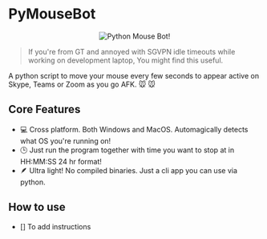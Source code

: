 # PyMouseBot

<!-- ```console
 ______          ______                            ______             
(_____ \        |  ___ \                          (____  \       _    
 _____) )   _   | | _ | | ___  _   _  ___  ____    ____)  ) ___ | |_  
|  ____/ | | |  | || || |/ _ \| | | |/___)/ _  )  |  __  ( / _ \|  _) 
| |    | |_| |  | || || | |_| | |_| |___ ( (/ /   | |__)  ) |_| | |__ 
|_|     \__  |  |_||_||_|\___/ \____(___/ \____)  |______/ \___/ \___)
       (____/                                                         
                                          
                +-+-+-+-+-+-+-+ +-+-+ +-+-+-+-+-+-+-+-+
                |p|o|w|e|r|e|d| |b|y| |r|o|o|t|w|a|r|e|
                +-+-+-+-+-+-+-+ +-+-+ +-+-+-+-+-+-+-+-+
``` -->
<p align="center">
  <img src="./mouseascii.png" alt="Python Mouse Bot!"/>
</p>

> If you're from GT and annoyed with SGVPN idle timeouts while working on development laptop, You might find this useful.

A python script to move your mouse every few seconds to appear active on Skype, Teams or Zoom as you go AFK. 🐭 🐭

## Core Features

- 💻 Cross platform. Both Windows and MacOS. Automagically detects what OS you're running on!
- 🕒 Just run the program together with time you want to stop at in HH:MM:SS 24 hr format!
- 🪶 Ultra light! No compiled binaries. Just a cli app you can use via python.

## How to use

- [] To add instructions
